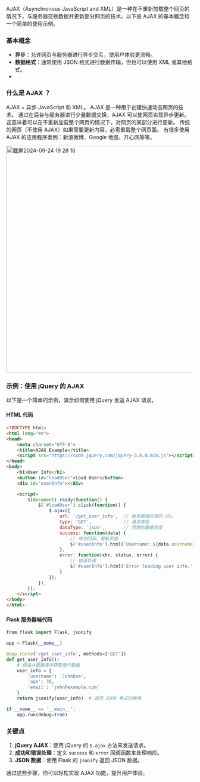 AJAX（Asynchronous JavaScript and XML）是一种在不重新加载整个网页的情况下，与服务器交换数据并更新部分网页的技术。以下是 AJAX 的基本概念和一个简单的使用示例。

### 基本概念
- **异步**：允许网页与服务器进行异步交互，使用户体验更流畅。
- **数据格式**：通常使用 JSON 格式进行数据传输，但也可以使用 XML 或其他格式。
- 
### 什么是 AJAX ？
AJAX = 异步 JavaScript 和 XML。
AJAX 是一种用于创建快速动态网页的技术。
通过在后台与服务器进行少量数据交换，AJAX 可以使网页实现异步更新。这意味着可以在不重新加载整个网页的情况下，对网页的某部分进行更新。
传统的网页（不使用 AJAX）如果需要更新内容，必需重载整个网页面。
有很多使用 AJAX 的应用程序案例：新浪微博、Google 地图、开心网等等。

<img width="608" alt="截屏2024-09-24 19 28 16" src="https://github.com/user-attachments/assets/95ad7047-84a0-4dc9-b5d6-bd7243233c95">


### 示例：使用 jQuery 的 AJAX
以下是一个简单的示例，演示如何使用 jQuery 发送 AJAX 请求。

#### HTML 代码
```html
<!DOCTYPE html>
<html lang="en">
<head>
    <meta charset="UTF-8">
    <title>AJAX Example</title>
    <script src="https://code.jquery.com/jquery-3.6.0.min.js"></script>
</head>
<body>
    <h1>User Info</h1>
    <button id="loadUser">Load User</button>
    <div id="userInfo"></div>

    <script>
        $(document).ready(function() {
            $('#loadUser').click(function() {
                $.ajax({
                    url: '/get_user_info',  // 服务器端处理的 URL
                    type: 'GET',            // 请求类型
                    dataType: 'json',       // 预期的数据类型
                    success: function(data) {
                        // 成功回调，更新页面
                        $('#userInfo').html(`Username: ${data.username}<br>Age: ${data.age}<br>Email: ${data.email}`);
                    },
                    error: function(xhr, status, error) {
                        // 错误处理
                        $('#userInfo').html('Error loading user info.');
                    }
                });
            });
        });
    </script>
</body>
</html>
```

#### Flask 服务器端代码
```python
from flask import Flask, jsonify

app = Flask(__name__)

@app.route('/get_user_info', methods=['GET'])
def get_user_info():
    # 假设从数据库中获取用户数据
    user_info = {
        'username': 'JohnDoe',
        'age': 30,
        'email': 'john@example.com'
    }
    return jsonify(user_info)  # 返回 JSON 格式的数据

if __name__ == '__main__':
    app.run(debug=True)
```

### 关键点
1. **jQuery AJAX**：使用 jQuery 的 `$.ajax` 方法来发送请求。
2. **成功和错误处理**：定义 `success` 和 `error` 回调函数来处理响应。
3. **JSON 数据**：使用 Flask 的 `jsonify` 返回 JSON 数据。

通过这些步骤，你可以轻松实现 AJAX 功能，提升用户体验。
